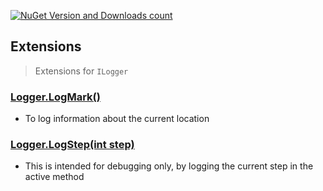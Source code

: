 [![NuGet Version and Downloads count](https://buildstats.info/nuget/TJC.Logging)](https://www.nuget.org/packages/TJC.Logging)

## Extensions
> Extensions for `ILogger`

### [Logger.LogMark()](TJC.Logging/Extensions/LogMarkExtension.cs)
- To log information about the current location

### [Logger.LogStep(int step)](TJC.Logging/Extensions/LogStepExtension.cs)
- This is intended for debugging only, by logging the current step in the active method
